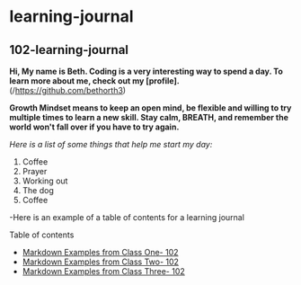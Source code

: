 # learning-journal

## 102-learning-journal

**Hi, My name is Beth. Coding is a very interesting way to spend a day. To learn more about me, check out my [profile].**(/https://github.com/bethorth3)

**Growth Mindset means to keep an open mind, be flexible and willing to try multiple times to learn a new skill. Stay calm, BREATH, and remember the world won't fall over if you have to try again.**

 *Here is a list of some things that help me start my day:*
  1. Coffee
  2. Prayer
  3. Working out
  4. The dog
  5. Coffee
  
  

-Here is an example of a table of contents for a learning journal


Table of contents
- [Markdown Examples from Class One- 102](/markdown-examples.md)
- [Markdown Examples from Class Two- 102](/markdown-examples.md)
- [Markdown Examples from Class Three- 102](/markdown-examples.md)
